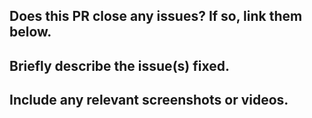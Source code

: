 <!-- Please read the Contributing Guide (https://github.com/FunkinCrew/Funkin/blob/main/docs/CONTRIBUTING.md) before submitting this PR. -->
## Does this PR close any issues? If so, link them below.

## Briefly describe the issue(s) fixed.

## Include any relevant screenshots or videos.
